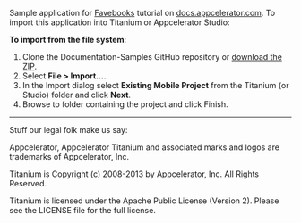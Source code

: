 Sample application for [Favebooks](http://docs.appcelerator.com/titanium/latest/#!/guide/Creating_Your_First_Titanium_Apps) tutorial on [docs.appcelerator.com](http://docs.appcelerator.com). To import this application into Titanium or Appcelerator Studio:

**To import from the file system**:

1. Clone the Documentation-Samples GitHub repository or [download the ZIP](https://github.com/appcelerator/Documentation-Examples/archive/master.zip).
2. Select **File > Import...**.
3. In the Import dialog select **Existing Mobile Project** from the Titanium (or Studio) folder and click **Next**.
4. Browse to folder containing the project and click Finish.

----------------------------------
Stuff our legal folk make us say:

Appcelerator, Appcelerator Titanium and associated marks and logos are 
trademarks of Appcelerator, Inc. 

Titanium is Copyright (c) 2008-2013 by Appcelerator, Inc. All Rights Reserved.

Titanium is licensed under the Apache Public License (Version 2). Please
see the LICENSE file for the full license.

